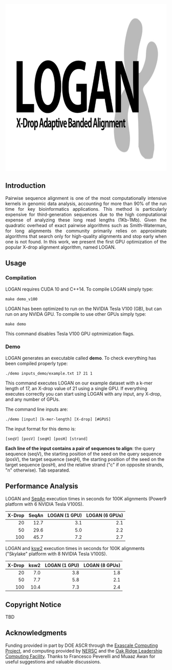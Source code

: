 <p align="center">
  <img width="800" height="522" src="https://github.com/albertozeni/logan/blob/master/media/logan.jpeg">
</p>

## Introduction
<p align="justify">
Pairwise sequence alignment is one of the most computationally intensive kernels in genomic data analysis, accounting for more than 90% of the run time for key bioinformatics applications. This method is particularly expensive for third-generation sequences due to the high computational expense of analyzing these long read lengths (1Kb-1Mb). Given the quadratic overhead of exact pairwise algorithms such as Smith-Waterman, for long alignments the community primarily relies on approximate algorithms that search only for high-quality alignments and stop early when one is not found. In this work, we present the first GPU optimization of the popular X-drop alignment algorithm, named LOGAN.
</p>

## Usage

### Compilation

LOGAN requires CUDA 10 and C++14. To compile LOGAN simply type:
```
make demo_v100
```
LOGAN has been optimized to run on the NVIDIA Tesla V100 (GB), but can run on any NVIDA GPU.
To compile to use other GPUs simply type:
```
make demo
```
This command disables Tesla V100 GPU optmimization flags. 

### Demo
LOGAN generates an executable called **demo**.
To check everything has been compiled properly type:
```
./demo inputs_demo/example.txt 17 21 1
```
This command executes LOGAN on our example dataset with a k-mer length of 17, an X-drop value of 21 using a single GPU.
If everything executes correctly you can start using LOGAN with any input, any X-drop, and any number of GPUs.

The command line inputs are:
```
./demo [input] [k-mer-length] [X-drop] [#GPUS]
```
The input format for this demo is:
```
[seqV] [posV] [seqH] [posH] [strand]
```
**Each line of the input contains a pair of sequences to align**: the query sequence (seqV), the starting position of the seed on the query sequence (posV), the target sequence (seqH), the starting position of the seed on the target sequence (posH), and the relative strand ("c" if on opposite strands, "n" otherwise). Tab separated.

## Performance Analysis

LOGAN and [SeqAn](https://github.com/seqan/seqan) execution times in seconds for 100K alignments (Power9 platform with 6 NVIDIA Tesla V100S).

| X-Drop 	| SeqAn 	| LOGAN (1 GPU) 	| LOGAN (6 GPUs) 	|
|--------:	|-------:	|---------------:	|----------------:	|
| 20     	|  12.7 	|           3.1 	|            2.1 	|
| 50     	|  29.6 	|           5.0 	|            2.2 	|
| 100    	|  45.7 	|           7.2 	|            2.7 	|

LOGAN and [ksw2](https://github.com/lh3/ksw2) execution times in seconds for 100K alignments ("Skylake" platform with 8 NVIDIA Tesla V100S).

| X-Drop 	| ksw2 	| LOGAN (1 GPU) 	| LOGAN (8 GPUs) 	|
|-------:	|-------:	|--------------:	|---------------:	|
|     20 	|  7.0 	|           3.8 	|            1.8 	|
|     50 	|  7.7 	|           5.8 	|            2.1 	|
|    100 	| 10.4 	|           7.3 	|            2.4 	|

## Copyright Notice

TBD

## Acknowledgments

Funding provided in part by DOE ASCR through the [Exascale Computing Project](https://www.exascaleproject.org/), and computing provided by [NERSC](https://www.nersc.gov/) and the [Oak Ridge Leadership Computing Facility](https://www.olcf.ornl.gov/). Thanks to Francesco Peverelli and Muaaz Awan for useful suggestions and valuable discussions.
